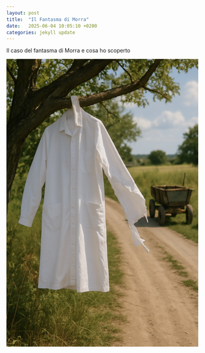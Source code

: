 ```yaml
---
layout: post
title:  "Il Fantasma di Morra"
date:   2025-06-04 10:05:10 +0200
categories: jekyll update
---
```

Il caso del fantasma di Morra e cosa ho scoperto

<img src="/assets/images/fantasma_giorno.png" alt="fantasma" width="500"/>